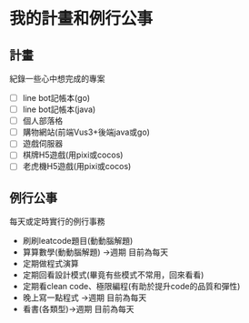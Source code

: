 # 我的計畫和例行公事

## 計畫
紀錄一些心中想完成的專案
- [ ] line bot記帳本(go)
- [ ] line bot記帳本(java)
- [ ] 個人部落格
- [ ] 購物網站(前端Vus3+後端java或go)
- [ ] 遊戲伺服器
- [ ] 棋牌H5遊戲(用pixi或cocos)
- [ ] 老虎機H5遊戲(用pixi或cocos)

## 例行公事
每天或定時實行的例行事務
- 刷刷leatcode題目(動動腦解題)
- 算算數學(動動腦解題) ->週期 目前為每天
- 定期做程式演算
- 定期回看設計模式(畢竟有些模式不常用，回來看看)
- 定期看clean code、極限編程(有助於提升code的品質和彈性)
- 晚上寫一點程式 ->週期 目前為每天 
- 看書(各類型)->週期 目前為每天  
